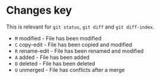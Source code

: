 # Changes key

This is relevant for `git status`, `git diff` and `git diff-index`.

- `M` modified - File has been modified
- `C` copy-edit - File has been copied and modified
- `R` rename-edit - File has been renamed and modified
- `A` added - File has been added
- `D` deleted - File has been deleted
- `U` unmerged - File has conflicts after a merge
